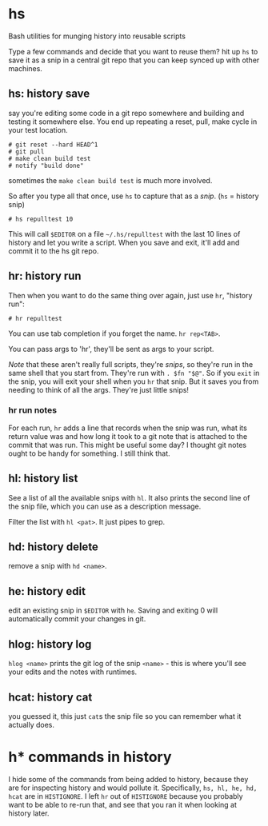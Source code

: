 # hs
Bash utilities for munging history into reusable scripts

Type a few commands and decide that you want to reuse them? hit up `hs` to save it as a snip in a central git repo that you can keep synced up with other machines.

## hs: history save

say you're editing some code in a git repo somewhere and building and testing it somewhere else.
You end up repeating a reset, pull, make cycle in your test location.

```
# git reset --hard HEAD^1
# git pull
# make clean build test
# notify "build done"
```

sometimes the `make clean build test` is much more involved.

So after you type all that once, use `hs` to capture that as a *snip*. (`hs` = history snip)

```
# hs repulltest 10
```

This will call `$EDITOR` on a file `~/.hs/repulltest` with the last 10 lines of history and let you write a script. When you save and exit, it'll add and commit it to the hs git repo.

## hr: history run
Then when you want to do the same thing over again, just use `hr`, "history run":

```
# hr repulltest
```

You can use tab completion if you forget the name. `hr rep<TAB>`.

You can pass args to 'hr', they'll be sent as args to your script.

*Note* that these aren't really full scripts, they're *snips*, so they're run in the same shell that you start from. They're run with `. $fn "$@"`. So if you `exit` in the snip, you will exit your shell when you `hr` that snip. But it saves you from needing to think of all the args. They're just little snips!

### hr run notes

For each run, `hr` adds a line that records when the snip was run, what its return value was and how long it took to a git note that is attached to the commit that was run. This might be useful some day? I thought git notes ought to be handy for something. I still think that.

## hl: history list

See a list of all the available snips with `hl`. It also prints the second line of the snip file, which you can use as a description message.

Filter the list with `hl <pat>`. It just pipes to grep.

## hd: history delete

remove a snip with `hd <name>`.

## he: history edit

edit an existing snip in `$EDITOR` with `he`.
Saving and exiting 0 will automatically commit your changes in git.

## hlog: history log

`hlog <name>` prints the git log of the snip `<name>` - this is where you'll see your edits and the notes with runtimes.

## hcat: history cat

you guessed it, this just `cat`s the snip file so you can remember what it actually does.


# h* commands in history

I hide some of the commands from being added to history, because they are for inspecting history and would pollute it. Specifically, `hs, hl, he, hd, hcat` are in `HISTIGNORE`. I left `hr` out of `HISTIGNORE` because you probably want to be able to re-run that, and see that you ran it when looking at history later.
